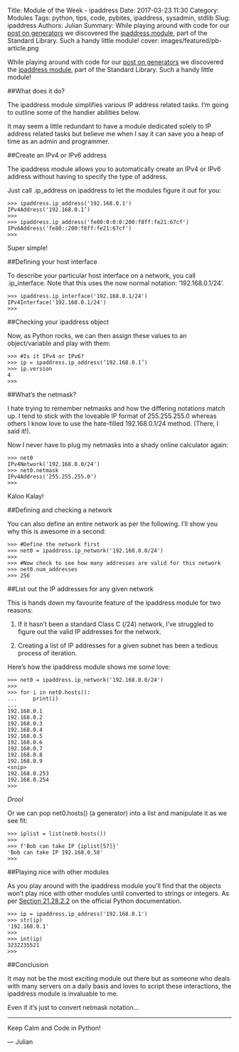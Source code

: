 Title: Module of the Week - ipaddress
Date: 2017-03-23 11:30
Category: Modules
Tags: python, tips, code, pybites, ipaddress, sysadmin, stdlib
Slug: ipaddress
Authors: Julian
Summary: While playing around with code for our [post on generators](http://pybit.es/generators.html) we discovered the [ipaddress module](https://docs.python.org/3/library/ipaddress.html), part of the Standard Library. Such a handy little module!
cover: images/featured/pb-article.png

While playing around with code for our [post on generators](http://pybit.es/generators.html) we discovered the [ipaddress module](https://docs.python.org/3/library/ipaddress.html), part of the Standard Library. Such a handy little module!

##What does it do?

The ipaddress module simplifies various IP address related tasks. I’m going to outline some of the handier abilities below.

It may seem a little redundant to have a module dedicated solely to IP address related tasks but believe me when I say it can save you a heap of time as an admin and programmer.


##Create an IPv4 or IPv6 address

The ipaddress module allows you to automatically create an IPv4 or IPv6 address without having to specify the type of address.

Just call .ip_address on ipaddress to let the modules figure it out for you:

~~~~
>>> ipaddress.ip_address('192.168.0.1')
IPv4Address('192.168.0.1’)
>>>
>>> ipaddress.ip_address('fe80:0:0:0:200:f8ff:fe21:67cf')
IPv6Address('fe80::200:f8ff:fe21:67cf')
>>>
~~~~

Super simple!


##Defining your host interface

To describe your particular host interface on a network, you call .ip_interface. Note that this uses the now normal notation: ‘192.168.0.1/24’.

~~~~
>>> ipaddress.ip_interface('192.168.0.1/24')
IPv4Interface('192.168.0.1/24')
>>>
~~~~



##Checking your ipaddress object

Now, as Python rocks, we can then assign these values to an object/variable and play with them:

~~~~
>>> #Is it IPv4 or IPv6?
>>> ip = ipaddress.ip_address(‘192.168.0.1’)
>>> ip.version
4
>>>
~~~~


##What’s the netmask?

I hate trying to remember netmasks and how the differing notations match up. I tend to stick with the loveable IP format of 255.255.255.0 whereas others I know love to use the hate-filled 192.168.0.1/24 method. (There, I said it!).

Now I never have to plug my netmasks into a shady online calculator again:

~~~~
>>> net0
IPv4Network('192.168.0.0/24')
>>> net0.netmask
IPv4Address('255.255.255.0')
>>>
~~~~

Kaloo Kalay!


##Defining and checking a network

You can also define an entire network as per the following. I’ll show you why this is awesome in a second:

~~~~
>>> #Define the network first
>>> net0 = ipaddress.ip_network('192.168.0.0/24')
>>>
>>> #Now check to see how many addresses are valid for this network
>>> net0.num_addresses
>>> 256
~~~~



##List out the IP addresses for any given network

This is hands down my favourite feature of the ipaddress module for two reasons:

1. If it hasn’t been a standard Class C (/24) network, I’ve struggled to figure out the valid IP addresses for the network.

2. Creating a list of IP addresses for a given subnet has been a tedious process of iteration.

Here’s how the ipaddress module shows me some love:

~~~~
>>> net0 = ipaddress.ip_network('192.168.0.0/24')
>>> 
>>> for i in net0.hosts():
...     print(i)
... 
192.168.0.1
192.168.0.2
192.168.0.3
192.168.0.4
192.168.0.5
192.168.0.6
192.168.0.7
192.168.0.8
192.168.0.9
<snip>
192.168.0.253
192.168.0.254
>>>
~~~~

*Drool*

Or we can pop net0.hosts() (a generator) into a list and manipulate it as we see fit:

~~~~
>>> iplist = list(net0.hosts())
>>>
>>> f'Bob can take IP {iplist[57]}'
'Bob can take IP 192.168.0.58'
>>>
~~~~



##Playing nice with other modules

As you play around with the ipaddress module you’ll find that the objects won’t play nice with other modules until converted to strings or integers. As per [Section 21.28.2.2](https://docs.python.org/3/library/ipaddress.html#conversion-to-strings-and-integers) on the official Python documentation.

~~~~
>>> ip = ipaddress.ip_address('192.168.0.1')
>>> str(ip)
'192.168.0.1'
>>>
>>> int(ip)
3232235521
>>>
~~~~


##Conclusion

It may not be the most exciting module out there but as someone who deals with many servers on a daily basis and loves to script these interactions, the ipaddress module is invaluable to me.

Even if it’s just to convert netmask notation…

---

Keep Calm and Code in Python!

— Julian
